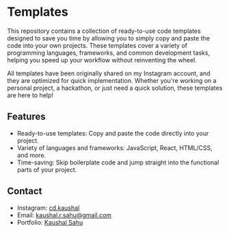 # Templates
This repository contains a collection of ready-to-use code templates designed to save you time by allowing you to simply copy and paste the code into your own projects. These templates cover a variety of programming languages, frameworks, and common development tasks, helping you speed up your workflow without reinventing the wheel.

All templates have been originally shared on my Instagram account, and they are optimized for quick implementation. Whether you're working on a personal project, a hackathon, or just need a quick solution, these templates are here to help!

## Features
- Ready-to-use templates: Copy and paste the code directly into your project.
- Variety of languages and frameworks: JavaScript, React, HTML/CSS, and more.
- Time-saving: Skip boilerplate code and jump straight into the functional parts of your project.

## Contact
- Instagram: [cd.kaushal](https://www.instagram.com/cd.kaushal)
- Email: kaushal.r.sahu@gmail.com
- Portfolio: [Kaushal Sahu](https://kaushalsahu07.github.io/portfolio)
